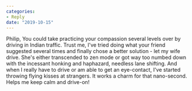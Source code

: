 ```yaml
---
categories:
- Reply
date: "2019-10-15"
---
```


Philip, You could take practicing your compassion several levels over by driving in Indian traffic. Trust me, I've tried doing what your friend suggested several times and finally chose a better solution - let my wife drive. She's either transcended to zen mode or got way too numbed down with the incessant honking and haphazard, needless lane shifting. And when I really have to drive or am able to get an eye-contact, I've started throwing flying kisses at strangers. It works a charm for that nano-second. Helps me keep calm and drive-on!
